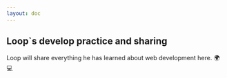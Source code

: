 ```yaml
---
layout: doc
---
```


## Loop`s develop practice and sharing

Loop will share everything he has learned about web development here. 🌍💻 